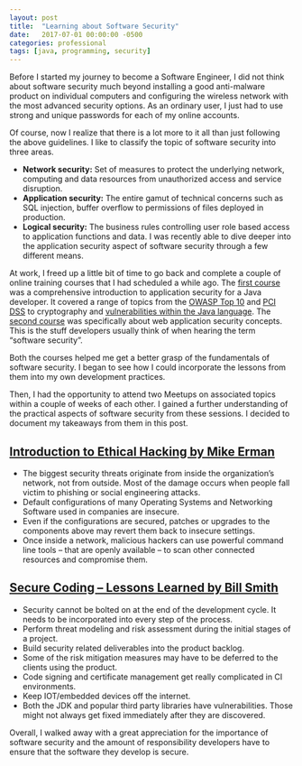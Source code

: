 ```yaml
---
layout: post
title:  "Learning about Software Security"
date:   2017-07-01 00:00:00 -0500
categories: professional
tags: [java, programming, security]
---
```

Before I started my journey to become a Software Engineer, I did not think about software security much beyond installing a good anti-malware product on individual computers and configuring the wireless network with the most advanced security options. As an ordinary user, I just had to use strong and unique passwords for each of my online accounts.

Of course, now I realize that there is a lot more to it all than just following the above guidelines. I like to classify the topic of software security into three areas.

- **Network security:** Set of measures to protect the underlying network, computing and data resources from unauthorized access and service disruption.
- **Application security:** The entire gamut of technical concerns such as SQL injection, buffer overflow to permissions of files deployed in production.
- **Logical security:** The business rules controlling user role based access to application functions and data.
I was recently able to dive deeper into the application security aspect of software security through a few different means.

At work, I freed up a little bit of time to go back and complete a couple of online training courses that I had scheduled a while ago. The [first course](https://www.synopsys.com/software-integrity/training/software-security-courses/foundations-of-java-platform-security.html) was a comprehensive introduction to application security for a Java developer. It covered a range of topics from the [OWASP Top 10](https://www.owasp.org/index.php/Category:OWASP_Top_Ten_Project) and [PCI DSS](https://www.pcisecuritystandards.org/document_library?category=pcidss&document=pci_dss) to cryptography and [vulnerabilities within the Java language](https://wiki.sei.cmu.edu/confluence/display/java/SEI+CERT+Oracle+Coding+Standard+for+Java). The [second course](https://www.optiv.com/services/security-awareness-training/elearning) was specifically about web application security concepts. This is the stuff developers usually think of when hearing the term “software security”.

Both the courses helped me get a better grasp of the fundamentals of software security. I began to see how I could incorporate the lessons from them into my own development practices.

Then, I had the opportunity to attend two Meetups on associated topics within a couple of weeks of each other. I gained a further understanding of the practical aspects of software security from these sessions. I decided to document my takeaways from them in this post.

## [Introduction to Ethical Hacking by Mike Erman](https://www.meetup.com/RVA-Software-Development-User-Group/events/239684172/)
- The biggest security threats originate from inside the organization’s network, not from outside. Most of the damage occurs when people fall victim to phishing or social engineering attacks.
- Default configurations of many Operating Systems and Networking Software used in companies are insecure.
- Even if the configurations are secured, patches or upgrades to the components above may revert them back to insecure settings.
- Once inside a network, malicious hackers can use powerful command line tools – that are openly available – to scan other connected resources and compromise them.

## [Secure Coding – Lessons Learned by Bill Smith](https://www.meetup.com/Richmond-Java-Users-Group/events/239299206/)
- Security cannot be bolted on at the end of the development cycle. It needs to be incorporated into every step of the process.
- Perform threat modeling and risk assessment during the initial stages of a project.
- Build security related deliverables into the product backlog.
- Some of the risk mitigation measures may have to be deferred to the clients using the product.
- Code signing and certificate management get really complicated in CI environments.
- Keep IOT/embedded devices off the internet.
- Both the JDK and popular third party libraries have vulnerabilities. Those might not always get fixed immediately after they are discovered.

Overall, I walked away with a great appreciation for the importance of software security and the amount of responsibility developers have to ensure that the software they develop is secure.
